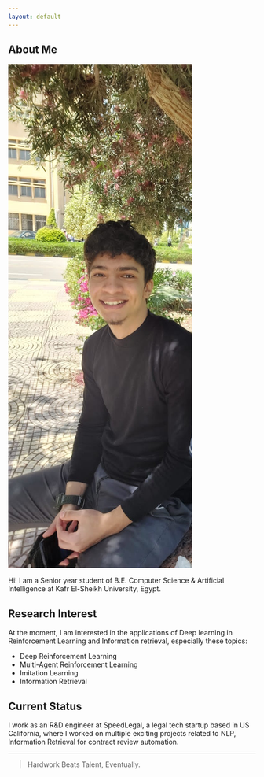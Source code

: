 ```yaml
---
layout: default
---
```


## About Me

<img class="profile-picture" src="personal picture.jpg">

Hi! I am a Senior year student of B.E. Computer Science & Artificial Intelligence at Kafr El-Sheikh University, Egypt.

## Research Interest

At the moment, I am interested in the applications of Deep learning in Reinforcement Learning and Information retrieval, especially these topics: 
- Deep Reinforcement Learning
- Multi-Agent Reinforcement Learning
- Imitation Learning
- Information Retrieval

## Current Status

 I work as an R&D engineer at SpeedLegal, a legal tech startup based in US California, where I worked on multiple exciting projects related to NLP, Information Retrieval for contract review automation.

---

> Hardwork Beats Talent, Eventually.
